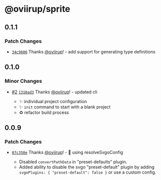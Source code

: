 # @oviirup/sprite

## 0.1.1

### Patch Changes

- [`34c9606`](https://github.com/oviirup/sprite/commit/34c9606c3ab1e33e4bf0d8a42f27b6efb11c3fdf) Thanks [@oviirup](https://github.com/oviirup)! - add support for generating type definitions

## 0.1.0

### Minor Changes

- [#2](https://github.com/oviirup/sprite/pull/2) [`1310ad3`](https://github.com/oviirup/sprite/commit/1310ad38ac5dc759ee1123d33c6e128aeba7558f) Thanks [@oviirup](https://github.com/oviirup)! - updated cli

  - ✨ individual project configuration
  - ✨ `init` command to start with a blank project
  - ♻️ refactor build process

## 0.0.9

### Patch Changes

- [`07c350e`](https://github.com/oviirup/sprite/commit/07c350ea155b21349a18dffe0ad7d13654ca771f) Thanks [@oviirup](https://github.com/oviirup)! - 🔧 using resolveSvgoConfig

  - Disabled `convertPathData` in "preset-defaults" plugin.
  - Added ability to disable the svgo "preset-default" plugin by adding `svgoPlugins: { "preset-default": false }` or use a custom config.

